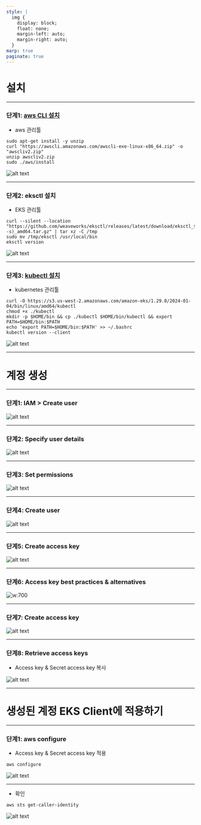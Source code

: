 ```yaml
---
style: |
  img {
    display: block;
    float: none;
    margin-left: auto;
    margin-right: auto;
  }
marp: true
paginate: true
---
```

# 설치

---
### 단계1: [aws CLI 설치](https://docs.aws.amazon.com/ko_kr/cli/latest/userguide/getting-started-install.html)
- aws 관리툴 
```shell
sudo apt-get install -y unzip
curl "https://awscli.amazonaws.com/awscli-exe-linux-x86_64.zip" -o "awscliv2.zip"
unzip awscliv2.zip
sudo ./aws/install
```
![alt text](./img/image-16.png)

---
### 단계2: eksctl 설치
- EKS 관리툴
```shell
curl --silent --location "https://github.com/weaveworks/eksctl/releases/latest/download/eksctl_$(uname -s)_amd64.tar.gz" | tar xz -C /tmp
sudo mv /tmp/eksctl /usr/local/bin
eksctl version
```
![alt text](./img/image-17.png)

---
### 단계3: [kubectl 설치](https://docs.aws.amazon.com/ko_kr/eks/latest/userguide/install-kubectl.html)
- kubernetes 관리툴 
```shell
curl -O https://s3.us-west-2.amazonaws.com/amazon-eks/1.29.0/2024-01-04/bin/linux/amd64/kubectl
chmod +x ./kubectl
mkdir -p $HOME/bin && cp ./kubectl $HOME/bin/kubectl && export PATH=$HOME/bin:$PATH
echo 'export PATH=$HOME/bin:$PATH' >> ~/.bashrc
kubectl version --client
```
![alt text](./img/image-18.png)

---
# 계정 생성 

---
### 단계1: IAM > Create user
![alt text](./img/image-19.png)

---
### 단계2: Specify user details
![alt text](./img/image-20.png)

---
### 단계3: Set permissions
![alt text](./img/image-21.png)

---
### 단계4: Create user
![alt text](./img/image-22.png)

---
### 단계5: Create access key
![alt text](./img/image-23.png)

---
### 단계6: Access key best practices & alternatives
![w:700](./img/image-24.png)

---
### 단계7: Create access key
![alt text](./img/image-25.png)

---
### 단계8: Retrieve access keys 
- Access key & Secret access key 복사

![alt text](./img/image-26.png)

---
# 생성된 계정 EKS Client에 적용하기 

---
### 단계1: aws configure
- Access key & Secret access key 적용 
```shell
aws configure
```
![alt text](./img/image-27.png)

---
- 확인 
```shell
aws sts get-caller-identity
```
![alt text](./img/image-28.png)

